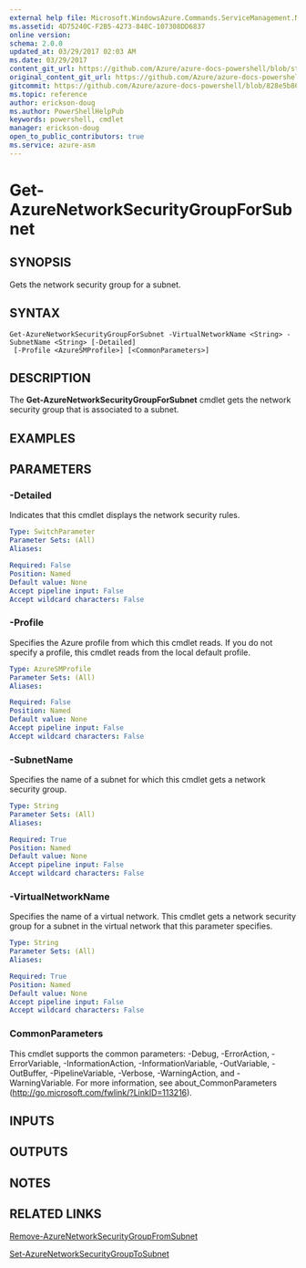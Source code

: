 ```yaml
---
external help file: Microsoft.WindowsAzure.Commands.ServiceManagement.Network.dll-Help.xml
ms.assetid: 4D75240C-F2B5-4273-848C-107308DD6837
online version:
schema: 2.0.0
updated_at: 03/29/2017 02:03 AM
ms.date: 03/29/2017
content_git_url: https://github.com/Azure/azure-docs-powershell/blob/staging/azureps-cmdlets-docs/ServiceManagement/Azure/v3.7.0/Get-AzureNetworkSecurityGroupForSubnet.md
original_content_git_url: https://github.com/Azure/azure-docs-powershell/blob/staging/azureps-cmdlets-docs/ServiceManagement/Azure/v3.7.0/Get-AzureNetworkSecurityGroupForSubnet.md
gitcommit: https://github.com/Azure/azure-docs-powershell/blob/828e5b8648af6bdf3119ffe0cd409647f00de183
ms.topic: reference
author: erickson-doug
ms.author: PowerShellHelpPub
keywords: powershell, cmdlet
manager: erickson-doug
open_to_public_contributors: true
ms.service: azure-asm
---
```


# Get-AzureNetworkSecurityGroupForSubnet

## SYNOPSIS
Gets the network security group for a subnet.

## SYNTAX

```
Get-AzureNetworkSecurityGroupForSubnet -VirtualNetworkName <String> -SubnetName <String> [-Detailed]
 [-Profile <AzureSMProfile>] [<CommonParameters>]
```

## DESCRIPTION
The **Get-AzureNetworkSecurityGroupForSubnet** cmdlet gets the network security group that is associated to a subnet.

## EXAMPLES

## PARAMETERS

### -Detailed
Indicates that this cmdlet displays the network security rules.

```yaml
Type: SwitchParameter
Parameter Sets: (All)
Aliases: 

Required: False
Position: Named
Default value: None
Accept pipeline input: False
Accept wildcard characters: False
```

### -Profile
Specifies the Azure profile from which this cmdlet reads.
If you do not specify a profile, this cmdlet reads from the local default profile.

```yaml
Type: AzureSMProfile
Parameter Sets: (All)
Aliases: 

Required: False
Position: Named
Default value: None
Accept pipeline input: False
Accept wildcard characters: False
```

### -SubnetName
Specifies the name of a subnet for which this cmdlet gets a network security group.

```yaml
Type: String
Parameter Sets: (All)
Aliases: 

Required: True
Position: Named
Default value: None
Accept pipeline input: False
Accept wildcard characters: False
```

### -VirtualNetworkName
Specifies the name of a virtual network.
This cmdlet gets a network security group for a subnet in the virtual network that this parameter specifies.

```yaml
Type: String
Parameter Sets: (All)
Aliases: 

Required: True
Position: Named
Default value: None
Accept pipeline input: False
Accept wildcard characters: False
```

### CommonParameters
This cmdlet supports the common parameters: -Debug, -ErrorAction, -ErrorVariable, -InformationAction, -InformationVariable, -OutVariable, -OutBuffer, -PipelineVariable, -Verbose, -WarningAction, and -WarningVariable. For more information, see about_CommonParameters (http://go.microsoft.com/fwlink/?LinkID=113216).

## INPUTS

## OUTPUTS

## NOTES

## RELATED LINKS

[Remove-AzureNetworkSecurityGroupFromSubnet](./Remove-AzureNetworkSecurityGroupFromSubnet.md)

[Set-AzureNetworkSecurityGroupToSubnet](./Set-AzureNetworkSecurityGroupToSubnet.md)
